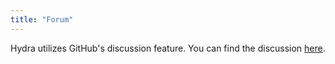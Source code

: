 ```yaml
---
title: "Forum"
---
```


Hydra utilizes GitHub's discussion feature.
You can find the discussion [here](https://github.com/ericwait/hydra.github.io/discussions).
